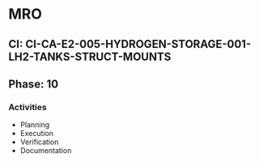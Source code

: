 # MRO

## CI: CI-CA-E2-005-HYDROGEN-STORAGE-001-LH2-TANKS-STRUCT-MOUNTS
## Phase: 10

### Activities
- Planning
- Execution
- Verification
- Documentation
